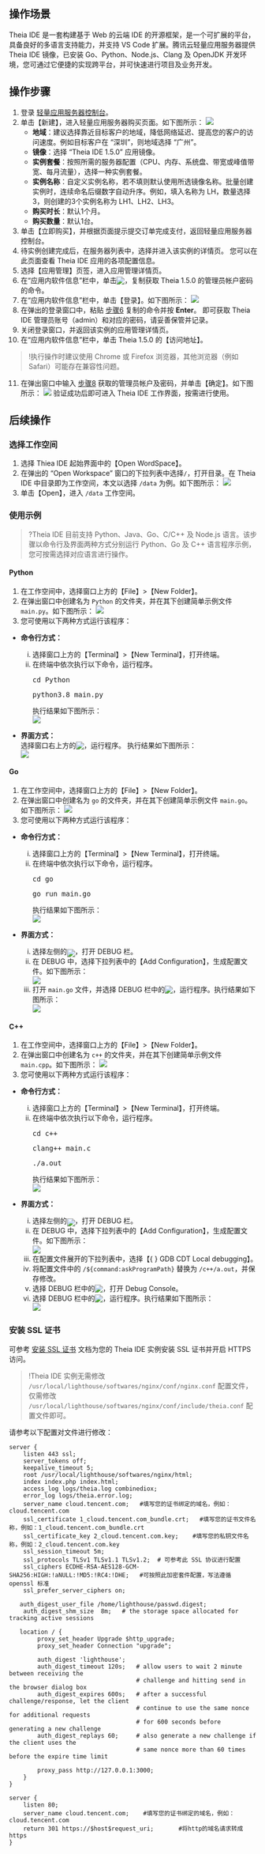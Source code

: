 ## 操作场景
Theia IDE 是一套构建基于 Web 的云端 IDE 的开源框架，是一个可扩展的平台，具备良好的多语言支持能力，并支持 VS Code 扩展。腾讯云轻量应用服务器提供 Theia IDE 镜像，已安装 Go、Python、Node.js、Clang 及 OpenJDK 开发环境，您可通过它便捷的实现跨平台，并可快速进行项目及业务开发。


## 操作步骤
1. 登录 [轻量应用服务器控制台](https://console.cloud.tencent.com/lighthouse/instance/index)。
2. 单击【新建】，进入轻量应用服务器购买页面。如下图所示：
![](https://main.qcloudimg.com/raw/9c4f0ff07438dd392dec703aed750120.png)
	- **地域**：建议选择靠近目标客户的地域，降低网络延迟、提高您的客户的访问速度。例如目标客户在 “深圳”，则地域选择 “广州”。
	- **镜像**：选择 “Theia IDE 1.5.0” 应用镜像。
	- **实例套餐**：按照所需的服务器配置（CPU、内存、系统盘、带宽或峰值带宽、每月流量），选择一种实例套餐。
	- **实例名称**：自定义实例名称，若不填则默认使用所选镜像名称。批量创建实例时，连续命名后缀数字自动升序。例如，填入名称为 LH，数量选择3，则创建的3个实例名称为 LH1、LH2、LH3。
	- **购买时长**：默认1个月。
	- **购买数量**：默认1台。
3. 单击【立即购买】，并根据页面提示提交订单完成支付，返回轻量应用服务器控制台。
4. 待实例创建完成后，在服务器列表中，选择并进入该实例的详情页。
您可以在此页面查看 Theia IDE 应用的各项配置信息。
5. 选择【应用管理】页签，进入应用管理详情页。
6. <span id="Step6"></span>在“应用内软件信息”栏中，单击<img src="https://main.qcloudimg.com/raw/6603ab4f907562addb1c01596c6296cd.png" style="margin:-3px 0px"/>，复制获取 Theia 1.5.0 的管理员帐户密码的命令。
7. 在“应用内软件信息”栏中，单击【登录】。如下图所示：
![](https://main.qcloudimg.com/raw/86c5b9650acf9d6b0f4bc0ad3e16156d.png)
8. <span id="Step8"></span>在弹出的登录窗口中，粘贴 [步骤6](#Step6) 复制的命令并按 **Enter**。
即可获取 Theia IDE 管理员账号（admin）和对应的密码，请妥善保管并记录。
9. 关闭登录窗口，并返回该实例的应用管理详情页。
10. 在“应用内软件信息”栏中，单击 Theia 1.5.0 的【访问地址】。
>!执行操作时建议使用 Chrome 或 Firefox 浏览器，其他浏览器（例如 Safari）可能存在兼容性问题。
>
11. 在弹出窗口中输入 [步骤8](#Step8) 获取的管理员帐户及密码，并单击【确定】。如下图所示：
![](https://main.qcloudimg.com/raw/26af0c90cf5a4cb7a87942ce7c6bdd72.png)
验证成功后即可进入 Theia IDE 工作界面，按需进行使用。

## 后续操作
### 选择工作空间
1. 选择 Thiea IDE 起始界面中的【Open WordSpace】。
2. 在弹出的 “Open Workspace” 窗口的下拉列表中选择`/`，打开目录。在 Theia IDE 中目录即为工作空间，本文以选择 `/data` 为例。如下图所示：
![](https://main.qcloudimg.com/raw/5451fbf0a2d310a2b3b77be9bab1a1a4.png)
3. 单击【Open】，进入 `/data` 工作空间。


### 使用示例
>?Theia IDE 目前支持 Python、Java、Go、C/C++ 及 Node.js 语言。该步骤以命令行及界面两种方式分别运行 Python、Go 及 C++ 语言程序示例，您可按需选择对应语言进行操作。
>

#### Python
1. 在工作空间中，选择窗口上方的【File】>【New Folder】。
2. 在弹出窗口中创建名为 `Python` 的文件夹，并在其下创建简单示例文件 `main.py`。如下图所示：
![](https://main.qcloudimg.com/raw/f8b8f3f14629f090571bdc84f67bd577.png)
3. 您可使用以下两种方式运行该程序：
<ul>
<li><b>命令行方式：</b></li>
<ol type="i">
<li class="roman">选择窗口上方的【Terminal】>【New Terminal】，打开终端。</li>
<li class="roman">在终端中依次执行以下命令，运行程序。
<pre>cd Python</pre>
<pre>python3.8 main.py</pre>
执行结果如下图所示：
<br>
<img src="https://main.qcloudimg.com/raw/77a29e75d9473027a7b6d4b411c49a68.png" />
</li>
</ol>
</ul>
<ul>
<li><b>界面方式：</b></li>
选择窗口右上方的<img src="https://main.qcloudimg.com/raw/708198cbeab5c12c186e832ec484c60e.png" style="margin:-3px 0px"/>，运行程序。
执行结果如下图所示：
<br>
<img src="https://main.qcloudimg.com/raw/da0fb5c90d70695d8e1636cf6863cc20.png" />
</li>
</ol>
</ul>

#### Go
1. 在工作空间中，选择窗口上方的【File】>【New Folder】。
2. 在弹出窗口中创建名为 `go` 的文件夹，并在其下创建简单示例文件 `main.go`。如下图所示：
![](https://main.qcloudimg.com/raw/caedca384df2a2e8e42cee06af6600d9.png)
3. 您可使用以下两种方式运行该程序：
<ul>
<li><b>命令行方式：</b></li>
<ol type="i">
<li class="roman">选择窗口上方的【Terminal】>【New Terminal】，打开终端。</li>
<li class="roman">在终端中依次执行以下命令，运行程序。
<pre>cd go</pre>
<pre>go run main.go</pre>
执行结果如下图所示：
<br>
<img src="https://main.qcloudimg.com/raw/6550d3deeb6b9cd9776f1985d1bac710.png" />
</li>
</ol>
</ul>
<ul>
<li><b>界面方式：</b></li>
<ol type="i">
<li class="roman">选择左侧的<img src="https://main.qcloudimg.com/raw/710f37253b774a7e3aed3e94b5bb1777.png" style="margin:-6px 0px">，打开 DEBUG 栏。</li>
<li class="roman">在 DEBUG 中，选择下拉列表中的【Add Configuration】，生成配置文件。如下图所示：
<br>
<img src="https://main.qcloudimg.com/raw/6e6e83d3bc7476029b662997be9c1525.png" style="margin:-3px 0px">
</li>
<li class="roman">打开 <code>main.go</code> 文件，并选择 DEBUG 栏中的<img src="https://main.qcloudimg.com/raw/8d1ae32ecac7a0865835e8f3cfb7916c.png" style="margin:-3px 0px"/>，运行程序。执行结果如下图所示：
<br>
<img src="https://main.qcloudimg.com/raw/dab083f4d4496ef058a65a98782c33a9.png" style="margin:-3px 0px">
</li>
</ol>
</ul>

#### C++
1. 在工作空间中，选择窗口上方的【File】>【New Folder】。
2. 在弹出窗口中创建名为 `c++` 的文件夹，并在其下创建简单示例文件 `main.cpp`。如下图所示：
![](https://main.qcloudimg.com/raw/3eadfa7a7924581d0b3c87dd3cac35e2.png)
3. 您可使用以下两种方式运行该程序：
<ul>
<li><b>命令行方式：</b></li>
<ol type="i">
<li class="roman">选择窗口上方的【Terminal】>【New Terminal】，打开终端。</li>
<li class="roman">在终端中依次执行以下命令，运行程序。
<pre>cd c++</pre>
<pre>clang++ main.c</pre>
<pre>./a.out</pre>
执行结果如下图所示：
<br>
<img src="https://main.qcloudimg.com/raw/7f905e65bfa92c5182ad551993014f42.png" />
</li>
</ol>
</ul>
<ul>
<li><b>界面方式：</b></li>
<ol type="i">
<li class="roman">选择左侧的<img src="https://main.qcloudimg.com/raw/710f37253b774a7e3aed3e94b5bb1777.png" style="margin:-6px 0px">，打开 DEBUG 栏。</li>
<li class="roman">在 DEBUG 中，选择下拉列表中的【Add Configuration】，生成配置文件。如下图所示：
<br>
<img src="https://main.qcloudimg.com/raw/6e6e83d3bc7476029b662997be9c1525.png" style="margin:-3px 0px">
</li>
<li class="roman">在配置文件展开的下拉列表中，选择【{ } GDB CDT Local debugging】。</li>
<li class="roman">将配置文件中的 <code>/${command:askProgramPath}</code> 替换为 <code>/c++/a.out</code>，并保存修改。</li>
<li class="roman">选择 DEBUG 栏中的<img src="https://main.qcloudimg.com/raw/7090e9c3a03493c183e8a259896dcde9.png" style="margin:-3px 0px">，打开 Debug Console。</li>
<li class="roman">选择 DEBUG 栏中的<img src="https://main.qcloudimg.com/raw/8d1ae32ecac7a0865835e8f3cfb7916c.png" style="margin:-3px 0px"/>，运行程序。执行结果如下图所示：
<br>
<img src="https://main.qcloudimg.com/raw/fc23bdc950648b3e4302968ce9d4e240.png">
</li>
</ol>
</ul>

### 安装 SSL 证书
可参考 [安装 SSL 证书](https://cloud.tencent.com/document/product/1207/47027) 文档为您的 Theia IDE 实例安装 SSL 证书并开启 HTTPS 访问。
>!Theia IDE 实例无需修改 `/usr/local/lighthouse/softwares/nginx/conf/nginx.conf` 配置文件，仅需修改 `/usr/local/lighthouse/softwares/nginx/conf/include/theia.conf` 配置文件即可。
>
请参考以下配置对文件进行修改：
```
server {
    listen 443 ssl;
    server_tokens off;
    keepalive_timeout 5;
    root /usr/local/lighthouse/softwares/nginx/html;
    index index.php index.html;
    access_log logs/theia.log combinediox;
    error_log logs/theia.error.log;
    server_name cloud.tencent.com;   #填写您的证书绑定的域名，例如：cloud.tencent.com
    ssl_certificate 1_cloud.tencent.com_bundle.crt;   #填写您的证书文件名称，例如：1_cloud.tencent.com_bundle.crt
    ssl_certificate_key 2_cloud.tencent.com.key;    #填写您的私钥文件名称，例如：2_cloud.tencent.com.key
    ssl_session_timeout 5m;
    ssl_protocols TLSv1 TLSv1.1 TLSv1.2;  # 可参考此 SSL 协议进行配置
    ssl_ciphers ECDHE-RSA-AES128-GCM-SHA256:HIGH:!aNULL:!MD5:!RC4:!DHE;   #可按照此加密套件配置，写法遵循 openssl 标准
    ssl_prefer_server_ciphers on;

   auth_digest_user_file /home/lighthouse/passwd.digest;
    auth_digest_shm_size  8m;   # the storage space allocated for tracking active sessions

   location / {
        proxy_set_header Upgrade $http_upgrade;
        proxy_set_header Connection "upgrade";

        auth_digest 'lighthouse';
        auth_digest_timeout 120s;   # allow users to wait 2 minute between receiving the
                                    # challenge and hitting send in the browser dialog box
        auth_digest_expires 600s;   # after a successful challenge/response, let the client
                                    # continue to use the same nonce for additional requests
                                    # for 600 seconds before generating a new challenge
        auth_digest_replays 60;     # also generate a new challenge if the client uses the
                                    # same nonce more than 60 times before the expire time limit

        proxy_pass http://127.0.0.1:3000;
    }
}

server {
    listen 80;
    server_name cloud.tencent.com;    #填写您的证书绑定的域名，例如：cloud.tencent.com
    return 301 https://$host$request_uri;       #将http的域名请求转成https
}
```


<style>
	.roman{
		list-style-type:lower-roman
	}
</style>
